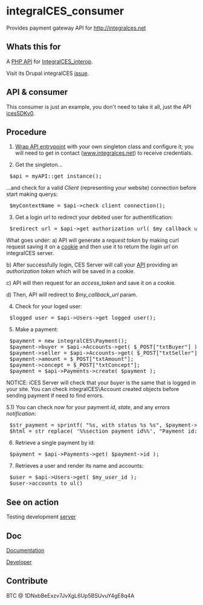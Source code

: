 integralCES_consumer
====================

Provides payment gateway API for http://integralces.net

Whats this for
----------------------------------
A [PHP API](https://github.com/aleph1888/integralCES_consumer/tree/master/includes/icesSDKv0) for [IntegralCES_interop](https://github.com/aleph1888/integralCES_interop). 

Visit its Drupal integralCES [issue](https://drupal.org/node/2215169).


API & consumer
-------------
This consumer is just an example, you don't need to take it all, just the API [icesSDKv0](https://github.com/aleph1888/integralCES_consumer/tree/master/includes/icesSDKv0).


Procedure
--------------
1) [Wrap API entrypoint](https://github.com/aleph1888/integralCES_consumer/blob/master/includes/myAPI.inc) with your own singleton class and configure it; you will need to get in contact (www.integralces.net) to receive credentials.

2) Get the singleton...
<pre>
 $api = myAPI::get_instance();
</pre>

...and check for a valid *Client* (representing your website) connection before start making querys:
<pre>
 $myContextName = $api->check_client_connection();
</pre>

3) Get a login url to redirect your debited user for authentification:
<pre>
 $redirect_url = $api->get_authorization_url( $my_callback_url );
</pre>

What goes under:
 a) API will generate a *request token* by making curl request saving it on a [cookie](https://github.com/aleph1888/integralCES_consumer/blob/master/includes/icesSDKv0/tools/tokenTool.inc) and then use it to return the *login url* on integralCES server.

 b) After successfully login, CES Server will call your [API](https://github.com/aleph1888/integralCES_consumer/blob/master/includes/icesSDKv0/tools/requestAccessToken.php) providing an *authorization token* which will be saved in a cookie. 
 
 c) API will then request for an *access_token* and save it on a cookie.
 
 d) Then, API will redirect to *$my_callback_url* param.

4) Check for your loged user:
<pre>
 $logged_user = $api->Users->get_logged_user();
</pre>

5) Make a payment:
<pre>
 $payment = new integralCES\Payment();
 $payment->buyer = $api->Accounts->get( $_POST["txtBuyer"] );
 $payment->seller = $api->Accounts->get( $_POST["txtSeller"] );
 $payment->amount = $_POST["txtAmount"];
 $payment->concept = $_POST["txtConcept"];
 $payment = $api->Payments->create( $payment );
</pre>

NOTICE: iCES Server will check that your *buyer* is the same that is logged in your site. You can check integralCES\Account created objects before sending payment if need to find errors.

5.1) You can check now for your payment *id*, *state*, and any *errors notification*:
<pre>
 $str_payment = sprintf( "%s, with status %s %s", $payment->id, $payment->get_state(), $payment->result );
 $html = str_replace( '%%section_payment_id%%', "Payment id: " . $str_payment, $html );
</pre>

6) Retrieve a single payment by id:
<pre>
 $payment = $api->Payments->get( $payment->id );
</pre> 

7) Retrieves a user and render its name and accounts:
<pre>
 $user = $api->Users->get( $my_user_id );
 $user->accounts_to_ul()
</pre>

See on action
----------------
Testing development [server](http://cicicdev.enredaos.net:8080/integralCES_consumer/index.php)


Doc
---------------
[Documentation](https://wiki.enredaos.net/index.php?title=COOPFUND-DEV#integralCES_interop)

[Developer](http://www.integralces.net/doc/developer)

Contribute
--------------
BTC @ 1DNxbBeExzv7JvXgL6Up5BSUvuY4gE8q4A
